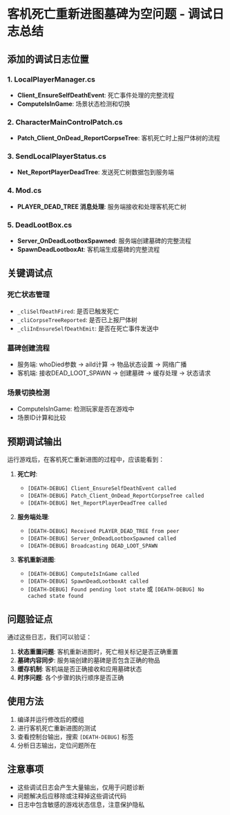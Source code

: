 # 客机死亡重新进图墓碑为空问题 - 调试日志总结

## 添加的调试日志位置

### 1. LocalPlayerManager.cs
- **Client_EnsureSelfDeathEvent**: 死亡事件处理的完整流程
- **ComputeIsInGame**: 场景状态检测和切换

### 2. CharacterMainControlPatch.cs  
- **Patch_Client_OnDead_ReportCorpseTree**: 客机死亡时上报尸体树的流程

### 3. SendLocalPlayerStatus.cs
- **Net_ReportPlayerDeadTree**: 发送死亡树数据包到服务端

### 4. Mod.cs
- **PLAYER_DEAD_TREE 消息处理**: 服务端接收和处理客机死亡树

### 5. DeadLootBox.cs
- **Server_OnDeadLootboxSpawned**: 服务端创建墓碑的完整流程
- **SpawnDeadLootboxAt**: 客机端生成墓碑的完整流程

## 关键调试点

### 死亡状态管理
- `_cliSelfDeathFired`: 是否已触发死亡
- `_cliCorpseTreeReported`: 是否已上报尸体树  
- `_cliInEnsureSelfDeathEmit`: 是否在死亡事件发送中

### 墓碑创建流程
- 服务端: whoDied参数 -> aiId计算 -> 物品状态设置 -> 网络广播
- 客机端: 接收DEAD_LOOT_SPAWN -> 创建墓碑 -> 缓存处理 -> 状态请求

### 场景切换检测
- ComputeIsInGame: 检测玩家是否在游戏中
- 场景ID计算和比较

## 预期调试输出

运行游戏后，在客机死亡重新进图的过程中，应该能看到：

1. **死亡时**: 
   - `[DEATH-DEBUG] Client_EnsureSelfDeathEvent called`
   - `[DEATH-DEBUG] Patch_Client_OnDead_ReportCorpseTree called`
   - `[DEATH-DEBUG] Net_ReportPlayerDeadTree called`

2. **服务端处理**:
   - `[DEATH-DEBUG] Received PLAYER_DEAD_TREE from peer`
   - `[DEATH-DEBUG] Server_OnDeadLootboxSpawned called`
   - `[DEATH-DEBUG] Broadcasting DEAD_LOOT_SPAWN`

3. **客机重新进图**:
   - `[DEATH-DEBUG] ComputeIsInGame called`
   - `[DEATH-DEBUG] SpawnDeadLootboxAt called`
   - `[DEATH-DEBUG] Found pending loot state` 或 `[DEATH-DEBUG] No cached state found`

## 问题验证点

通过这些日志，我们可以验证：

1. **状态重置问题**: 客机重新进图时，死亡相关标记是否正确重置
2. **墓碑内容同步**: 服务端创建的墓碑是否包含正确的物品
3. **缓存机制**: 客机端是否正确接收和应用墓碑状态
4. **时序问题**: 各个步骤的执行顺序是否正确

## 使用方法

1. 编译并运行修改后的模组
2. 进行客机死亡重新进图的测试
3. 查看控制台输出，搜索 `[DEATH-DEBUG]` 标签
4. 分析日志输出，定位问题所在

## 注意事项

- 这些调试日志会产生大量输出，仅用于问题诊断
- 问题解决后应移除或注释掉这些调试代码
- 日志中包含敏感的游戏状态信息，注意保护隐私